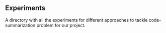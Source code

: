 ## Experiments 

A directory with all the experiments for different approaches to tackle code-summarization problem for our project.
